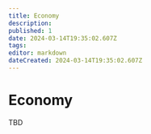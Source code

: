 ```yaml
---
title: Economy
description: 
published: 1
date: 2024-03-14T19:35:02.607Z
tags: 
editor: markdown
dateCreated: 2024-03-14T19:35:02.607Z
---
```


# Economy
TBD